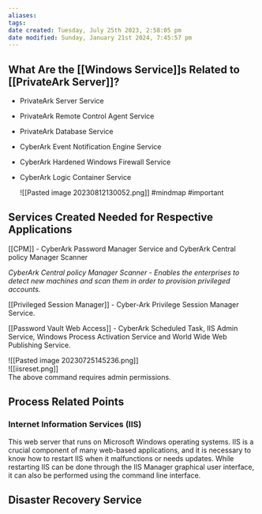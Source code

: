 ```yaml
---
aliases: 
tags: 
date created: Tuesday, July 25th 2023, 2:58:05 pm
date modified: Sunday, January 21st 2024, 7:45:57 pm
---
```


## What Are the [[Windows Service]]s Related to [[PrivateArk Server]]?

- PrivateArk Server Service
- PrivateArk Remote Control Agent Service
- PrivateArk Database Service
- CyberArk Event Notification Engine Service
- CyberArk Hardened Windows Firewall Service
- CyberArk Logic Container Service

	![[Pasted image 20230812130052.png]] #mindmap #important 

## Services Created Needed for Respective Applications

[[CPM]] - CyberArk Password Manager Service and CyberArk Central policy Manager Scanner

*CyberArk Central policy Manager Scanner - Enables the enterprises to detect new machines and scan them in order to provision privileged accounts.*

[[Privileged Session Manager]] - Cyber-Ark Privilege Session Manager Service. 

[[Password Vault Web Access]] - CyberArk Scheduled Task, IIS Admin Service, Windows Process Activation Service and World Wide Web Publishing Service.

![[Pasted image 20230725145236.png]]  
![[iisreset.png]]  
The above command requires admin permissions.

## Process Related Points

### Internet Information Services (IIS)

This web server that runs on Microsoft Windows operating systems. IIS is a crucial component of many web-based applications, and it is necessary to know how to restart IIS when it malfunctions or needs updates. While restarting IIS can be done through the IIS Manager graphical user interface, it can also be performed using the command line interface.

## Disaster Recovery Service